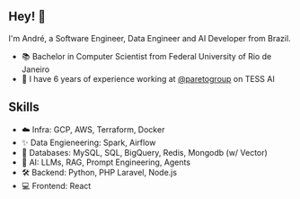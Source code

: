## Hey! 👋
I'm André, a Software Engineer, Data Engineer and AI Developer from Brazil.

- 📚 Bachelor in Computer Scientist from Federal University of Rio de Janeiro
- 👥 I have 6 years of experience working at [@paretogroup](https://github.com/paretogroup) on TESS AI

## Skills
- ☁️ Infra: GCP, AWS, Terraform, Docker
- ✨ Data Engieneering: Spark, Airflow
- 🎲 Databases: MySQL, SQL, BigQuery, Redis, Mongodb (w/ Vector)
- 🧠 AI: LLMs, RAG, Prompt Engineering, Agents
- 🛠️ Backend: Python, PHP Laravel, Node.js
- 💻 Frontend: React

